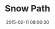 ---
layout: post
title:  "Snow Path"
number: "42"
date:   2015-02-11 08:00:30
large-image: "https://farm8.staticflickr.com/7306/16298283148_5e03b766cf_k.jpg"
---